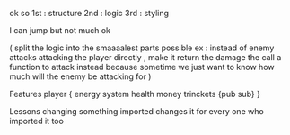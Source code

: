 ok so
1st : structure
2nd : logic
3rd : styling

I can jump but not much ok

(
  split the logic into the smaaaalest parts possible
  ex : instead of enemy attacks attacking the player
  directly , make it return the damage the call a function to attack instead
  because sometime we just want to know how much will the enemy be attacking for
)

Features
player {
  energy system
  health
  money trinckets {pub sub}
}



Lessons
changing something imported changes it for every one who imported it too
